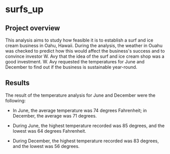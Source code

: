 # surfs_up

## Project overview

This analysis aims to study how feasible it is to establish a surf and ice cream business in Oahu, Hawaii. During the analysis, the weather in Ouahu was checked to predict how this would affect the business's success and to convince investor W. Avy that the idea of the surf and ice cream shop was a good investment. W. Avy requested the temperatures for June and December to find out if the business is sustainable year-round.

## Results

The result of the temperature analysis for June and December were the following:



  - In June, the average temperature was 74 degrees Fahrenheit; in December, the average was 71 degrees.

  - During June, the highest temperature recorded was 85 degrees, and the lowest was 64 degrees Fahrenheit.

  - During December, the highest temperature recorded was 83 degrees, and the lowest was 56 degrees.
